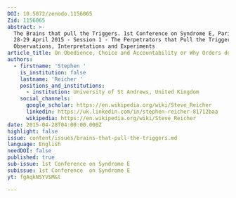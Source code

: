 ```yaml
---
DOI: 10.5072/zenodo.1156065
Zid: 1156065
abstract: >-
  The Brains that pull the Triggers. 1st Conference on Syndrome E, Paris IAS,
  28-29 April 2015 - Session 1 - The Perpetrators that Pull the Triggers:
  Observations, Interpretations and Experiments
article_title: On Obedience, Choice and Accountability or Why Orders don't Work
authors:
  - firstname: 'Stephen '
    is_institution: false
    lastname: 'Reicher '
    positions_and_institutions:
      - institution: University of St Andrews, United Kingdom
    social_channels:
      google_scholar: https://en.wikipedia.org/wiki/Steve_Reicher
      linkedin: https://uk.linkedin.com/in/stephen-reicher-81712baa
      wikipedia: https://en.wikipedia.org/wiki/Steve_Reicher
date: 2015-04-28T04:00:00.000Z
highlight: false
issue: content/issues/brains-that-pull-the-triggers.md
language: English
needDOI: false
published: true
sub-issue: 1st Conference on Syndrome E
subissue: 1st Conference  on Syndrome E
yt: fgAqkNSYVSM&t

---
```


<Youtube yt="fgAqkNSYVSM&t" caption="On Obedience, Choice and Accountability or Why Orders Don't Work"></Youtube>
